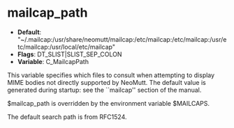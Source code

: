 # mailcap_path

- **Default**: "~/.mailcap:/usr/share/neomutt/mailcap:/etc/mailcap:/etc/mailcap:/usr/etc/mailcap:/usr/local/etc/mailcap"
- **Flags**: DT_SLIST|SLIST_SEP_COLON
- **Variable**: C_MailcapPath

This variable specifies which files to consult when attempting to
display MIME bodies not directly supported by NeoMutt.  The default value
is generated during startup: see the ``mailcap'' section of the manual.

$mailcap_path is overridden by the environment variable $MAILCAPS.

The default search path is from RFC1524.
